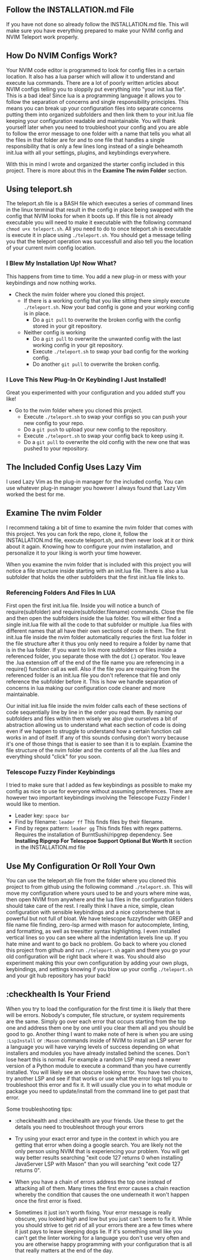 ## Follow the INSTALLATION.md File
If you have not done so already follow the INSTALLATION.md file. This will make sure you have everything prepared to make your NVIM config and NVIM Teleport work properly.


## How Do NVIM Configs Work?
Your NVIM code editor is programmed to look for config files in a certain location. It also has a lua parser which will allow it to understand and execute lua commands. There are a lot of poorly written articles about NVIM configs telling you to sloppily put everything into "your init.lua file". This is a bad idea! Since lua is a programming language it allows you to follow the separation of concerns and single responsibility principles. This means you can break up your configuration files into separate concerns putting them into organized subfolders and then link them to your init.lua file keeping your configuration readable and maintainable. You will thank yourself later when you need to troubleshoot your config and you are able to follow the error message to one folder with a name that tells you what all the files in that folder are for and to one file that handles a single responsibility that is only a few lines long instead of a single beheamoth init.lua with all your settings, plugins, and keybindings everywhere.

With this in mind I wrote and organized the starter config included in this project. There is more about this in the **Examine The nvim Folder** section.


## Using teleport.sh
The teleport.sh file is a BASH file which executes a series of command lines in the linux terminal that result in the config in place being swapped with the config that NVIM looks for when it boots up. If this file is not already executable you will need to make it executable with the following command ```chmod u+x teleport.sh```. All you need to do to once teleport.sh is executable is execute it in place using ```./teleport.sh```. You should get a message telling you that the teleport operation was successfull and also tell you the location of your current nvim config location. 


### I Blew My Installation Up! Now What?
This happens from time to time. You add a new plug-in or mess with your keybindings and now nothing works.

- Check the nvim folder where you cloned this project. 
    - If there is a working config that you like sitting there simply execute ```./teleport.sh```. Now your bad config is gone and your working config is in place.
        - Do a ```git pull``` to overwrite the broken config with the config stored in your git repository.
    - Neither config is working
        - Do a ```git pull``` to overwrite the unwanted config with the last working config in your git repository. 
        - Execute ```./teleport.sh``` to swap your bad config for the working config.
        - Do another ```git pull``` to overwrite the broken config.


### I Love This New Plug-In Or Keybinding I Just Installed!
Great you experimented with your configuration and you added stuff you like!

- Go to the nvim folder where you cloned this project.
    - Execute ```./teleport.sh``` to swap your configs so you can push your new config to your repo.
    - Do a ```git push``` to upload your new config to the repository.
    - Execute ```./teleport.sh``` to swap your config back to keep using it.
    - Do a ```git pull``` to overwrite the old config with the new one that was pushed to your repository.


## The Included Config Uses Lazy Vim
I used Lazy Vim as the plug-in manager for the included config. You can use whatever plug-in manager you however I always found that Lazy Vim worked the best for me. 

## Examine The nvim Folder
I recommend taking a bit of time to examine the nvim folder that comes with this project. Yes you can fork the repo, clone it, follow the INSTALLATION.md file, execute teleport.sh, and then never look at it or think about it again. Knowing how to configure your nvim installation, and personalize it to your liking is worth your time however.

When you examine the nvim folder that is included with this project you will notice a file structure inside starting with an init.lua file. There is also a lua subfolder that holds the other subfolders that the first init.lua file links to. 

### Referencing Folders And Files In LUA
First open the first init.lua file. Inside you will notice a bunch of require(subfolder) and require(subfolder.filename) commands. Close the file and then open the subfolders inside the lua folder. You will either find a single init.lua file with all the code to that subfolder or multiple .lua files with different names that all have their own sections of code in them. The first init.lua file inside the nvim folder automatically requries the first lua folder in the file structure after it thus you only need to require a folder by name that is in the lua folder. If you want to link more subfolders or files inside a referenced folder, you separate those with the dot (.) operator. You leave the .lua extension off of the end of the file name you are referencing in a require() function call as well. Also if the file you are requiring from the referenced folder is an init.lua file you don't reference that file and only reference the subfolder before it. This is how we handle separation of concerns in lua making our configuration code cleaner and more maintainable. 

Our initial init.lua file inside the nvim folder calls each of these sections of code sequentially line by line in the order you read them. By naming our subfolders and files within them wisely we also give ourselves a bit of abstraction allowing us to understand what each section of code is doing even if we happen to struggle to understand how a certain function call works in and of itself. If any of this sounds confusing don't worry because it's one of those things that is easier to see than it is to explain. Examine the file structure of the nvim folder and the contents of all the .lua files and everything should "click" for you soon.


### Telescope Fuzzy Finder Keybindings
I tried to make sure that I added as few keybindings as possible to make my config as nice to use for everyone without assuming preferences. There are however two important keybindings involving the Telescope Fuzzy Finder I would like to mention.

- Leader key: ```space bar```
- Find by filename: ```leader ff``` This finds files by their filename.
- Find by regex pattern: ```leader gg``` This finds files with regex patterns. Requires the installation of BurntSushi/ripgrep dependency. See **Installing Ripgrep For Telescpoe Support Optional But Worth It** section in the INSTALLATION.md file


## Use My Configuration Or Roll Your Own
You can use the teleport.sh file from the folder where you cloned this project to from github using the following command ```./teleport.sh```. This will move my configuration where yours used to be and yours where mine was, then open NVIM from anywhere and the lua files in the configuration folders should take care of the rest. I really think I have a nice, simple, clean configuration with sensible keybindings and a nice colorscheme that is powerful but not full of bloat. We have telescope fuzzyfinder with GREP and file name file finding, zero-lsp armed with mason for autocomplete, linting, and formatting, as well as treesitter syntax highlighting. I even installed vertical lines so you can see where all the indentation levels line up. If you hate mine and want to go back no problem. Go back to where you cloned this project from github and run ```./teleport.sh``` again and there you go your old configuration will be right back where it was. You should also experiment making this your own configuration by adding your own plugs, keybindings, and settings knowing if you blow up your config ```./teleport.sh``` and your git hub repository has your back!


## :checkhealth Is Your Friend
When you try to load the configuration for the first time it is likely that there will be errors. Nobody's computer, file structure, or system requirements are the same. Simply go over each error that occurs starting from the top one and address them one by one until you clear them all and you should be good to go. Another thing I want to make note of here is when you are using ```:LspInstall``` or ```:Mason``` commands inside of NVIM to install an LSP server for a language you will have varying levels of success depending on what installers and modules you have already installed behind the scenes. Don't lose heart this is normal. For example a random LSP may need a newer version of a Python module to execute a command than you have currently installed. You will likely see an obscure looking error. You have two choices, try another LSP and see if that works or use what the error logs tell you to troubleshoot this error and fix it. It will usually clue you in to what module or package you need to update/install from the command line to get past that error.

Some troubleshooting tips:

- :checkhealth and :checkhealth <plugName> are your friends. Use these to get the details you need to troubleshoot through your errors

- Try using your exact error and type in the context in which you are getting that error when doing a google search. You are likely not the only person using NVIM that is experiencing your problem. You will get way better results searching "exit code 127 returns 0 when installing JavaServer LSP with Mason" than you will searching "exit code 127 returns 0". 

- When you have a chain of errors address the top one instead of attacking all of them. Many times the first error causes a chain reaction whereby the condition that causes the one underneath it won't happen once the first error is fixed.

- Sometimes it just isn't worth fixing. Your error message is really obscure, you looked high and low but you just can't seem to fix it. While you should strive to get rid of all your errors there are a few times where it just pays to leave sleeping dogs lie. If it's something small like you can't get the linter working for a language you don't use very often and you are otherwise happy programming with your configuration that is all that really matters at the end of the day. 

